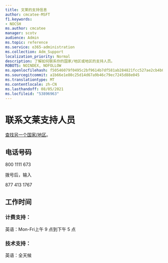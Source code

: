 ```yaml
---
title: 文莱的支持信息
author: cmcatee-MSFT
f1.keywords:
- NOCSH
ms.author: cmcatee
manager: scotv
audience: Admin
ms.topic: reference
ms.service: o365-administration
ms.collection: Adm_Support
localization_priority: Normal
description: 了解如何联系你的国家/地区或地区的支持人员。
ROBOTS: NOINDEX, NOFOLLOW
ms.openlocfilehash: f50546079f0495c2bf9614b7df581ab284821fcc527ae2cb4b04bacfe3bcca1b
ms.sourcegitcommit: a1b66e1e80c25d14d67a9b46c79ec7245d88e045
ms.translationtype: MT
ms.contentlocale: zh-CN
ms.lasthandoff: 08/05/2021
ms.locfileid: "53896963"
---
```

# <a name="contact-support-for-brunei"></a>联系文莱支持人员

[查找另一个国家/地区](../../business-video/get-help-support.md)。

## <a name="phone-number"></a>电话号码
800 1111 673

拨号后，输入

877 413 1767

## <a name="hours"></a>工作时间
### <a name="billing-support"></a>计费支持：

英语：Mon-Fri上午 9 点到下午 5 点

### <a name="technical-support"></a>技术支持：

英语：全天候
